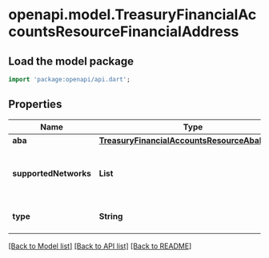 # openapi.model.TreasuryFinancialAccountsResourceFinancialAddress

## Load the model package
```dart
import 'package:openapi/api.dart';
```

## Properties
Name | Type | Description | Notes
------------ | ------------- | ------------- | -------------
**aba** | [**TreasuryFinancialAccountsResourceAbaRecord**](TreasuryFinancialAccountsResourceAbaRecord.md) |  | [optional] 
**supportedNetworks** | **List<String>** | The list of networks that the address supports | [optional] [default to const []]
**type** | **String** | The type of financial address | 

[[Back to Model list]](../README.md#documentation-for-models) [[Back to API list]](../README.md#documentation-for-api-endpoints) [[Back to README]](../README.md)



